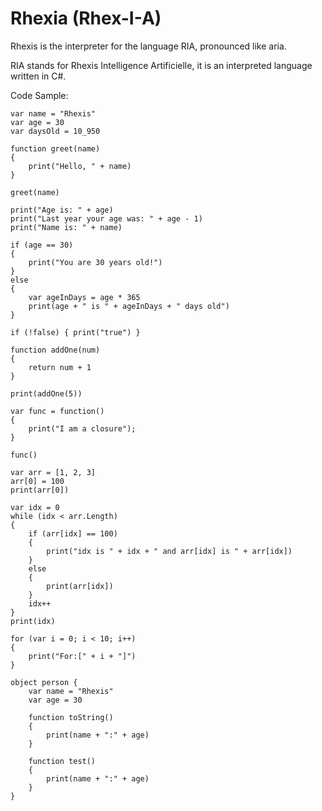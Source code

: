 # Rhexia (Rhex-I-A)

Rhexis is the interpreter for the language RIA, pronounced like aria.

RIA stands for Rhexis Intelligence Artificielle, it is an interpreted language written in C#.

Code Sample:
```
var name = "Rhexis"
var age = 30
var daysOld = 10_950

function greet(name)
{
    print("Hello, " + name)
}

greet(name)

print("Age is: " + age)
print("Last year your age was: " + age - 1)
print("Name is: " + name)

if (age == 30)
{
    print("You are 30 years old!")
}
else
{
    var ageInDays = age * 365
    print(age + " is " + ageInDays + " days old")
}

if (!false) { print("true") }

function addOne(num)
{
    return num + 1
}

print(addOne(5))

var func = function()
{
    print("I am a closure");
}

func()

var arr = [1, 2, 3]
arr[0] = 100
print(arr[0])

var idx = 0
while (idx < arr.Length)
{
    if (arr[idx] == 100)
    {
        print("idx is " + idx + " and arr[idx] is " + arr[idx])
    }
    else
    {
        print(arr[idx])
    }
    idx++
}
print(idx)

for (var i = 0; i < 10; i++)
{
    print("For:[" + i + "]")
}

object person {
    var name = "Rhexis"
    var age = 30
    
    function toString()
    {
        print(name + ":" + age)
    }
    
    function test()
    {
        print(name + ":" + age)
    }
}
```